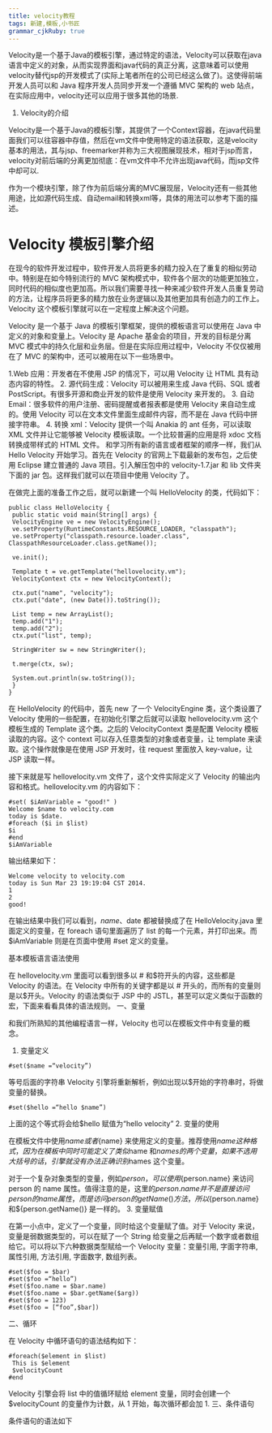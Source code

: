 ```yaml
---
title: velocity教程 
tags: 新建,模板,小书匠
grammar_cjkRuby: true
---
```

Velocity是一个基于Java的模板引擎，通过特定的语法，Velocity可以获取在java语言中定义的对象，从而实现界面和java代码的真正分离，这意味着可以使用velocity替代jsp的开发模式了(实际上笔者所在的公司已经这么做了)。这使得前端开发人员可以和 Java 程序开发人员同步开发一个遵循 MVC 架构的 web 站点，在实际应用中，velocity还可以应用于很多其他的场景.

1. Velocity的介绍

Velocity是一个基于Java的模板引擎，其提供了一个Context容器，在java代码里面我们可以往容器中存值，然后在vm文件中使用特定的语法获取，这是velocity基本的用法，其与jsp、freemarker并称为三大视图展现技术，相对于jsp而言，velocity对前后端的分离更加彻底：在vm文件中不允许出现java代码，而jsp文件中却可以.

作为一个模块引擎，除了作为前后端分离的MVC展现层，Velocity还有一些其他用途，比如源代码生成、自动email和转换xml等，具体的用法可以参考下面的描述。

# Velocity 模板引擎介绍

在现今的软件开发过程中，软件开发人员将更多的精力投入在了重复的相似劳动中。特别是在如今特别流行的 MVC 架构模式中，软件各个层次的功能更加独立，同时代码的相似度也更加高。所以我们需要寻找一种来减少软件开发人员重复劳动的方法，让程序员将更多的精力放在业务逻辑以及其他更加具有创造力的工作上。Velocity 这个模板引擎就可以在一定程度上解决这个问题。

Velocity 是一个基于 Java 的模板引擎框架，提供的模板语言可以使用在 Java 中定义的对象和变量上。Velocity 是 Apache 基金会的项目，开发的目标是分离 MVC 模式中的持久化层和业务层。但是在实际应用过程中，Velocity 不仅仅被用在了 MVC 的架构中，还可以被用在以下一些场景中。

1.Web 应用：开发者在不使用 JSP 的情况下，可以用 Velocity 让 HTML 具有动态内容的特性。
2. 源代码生成：Velocity 可以被用来生成 Java 代码、SQL 或者 PostScript。有很多开源和商业开发的软件是使用 Velocity 来开发的。
3. 自动 Email：很多软件的用户注册、密码提醒或者报表都是使用 Velocity 来自动生成的。使用 Velocity 可以在文本文件里面生成邮件内容，而不是在 Java 代码中拼接字符串。
4. 转换 xml：Velocity 提供一个叫 Anakia 的 ant 任务，可以读取 XML 文件并让它能够被 Velocity 模板读取。一个比较普遍的应用是将 xdoc 文档转换成带样式的 HTML 文件。
和学习所有新的语言或者框架的顺序一样，我们从 Hello Velocity 开始学习。首先在 Velocity 的官网上下载最新的发布包，之后使用 Eclipse 建立普通的 Java 项目。引入解压包中的 velocity-1.7.jar 和 lib 文件夹下面的 jar 包。这样我们就可以在项目中使用 Velocity 了。

在做完上面的准备工作之后，就可以新建一个叫 HelloVelocity 的类，代码如下：

``` stylus
public class HelloVelocity {
 public static void main(String[] args) {
 VelocityEngine ve = new VelocityEngine();
 ve.setProperty(RuntimeConstants.RESOURCE_LOADER, "classpath");
 ve.setProperty("classpath.resource.loader.class", ClasspathResourceLoader.class.getName());
  
 ve.init();
  
 Template t = ve.getTemplate("hellovelocity.vm");
 VelocityContext ctx = new VelocityContext();
  
 ctx.put("name", "velocity");
 ctx.put("date", (new Date()).toString());
  
 List temp = new ArrayList();
 temp.add("1");
 temp.add("2");
 ctx.put("list", temp);
  
 StringWriter sw = new StringWriter();
  
 t.merge(ctx, sw);
  
 System.out.println(sw.toString());
 }
}
```
在 HelloVelocity 的代码中，首先 new 了一个 VelocityEngine 类，这个类设置了 Velocity 使用的一些配置，在初始化引擎之后就可以读取 hellovelocity.vm 这个模板生成的 Template 这个类。之后的 VelocityContext 类是配置 Velocity 模板读取的内容。这个 context 可以存入任意类型的对象或者变量，让 template 来读取。这个操作就像是在使用 JSP 开发时，往 request 里面放入 key-value，让 JSP 读取一样。

接下来就是写 hellovelocity.vm 文件了，这个文件实际定义了 Velocity 的输出内容和格式。hellovelocity.vm 的内容如下：

``` stylus
#set( $iAmVariable = "good!" )
Welcome $name to velocity.com
today is $date.
#foreach ($i in $list)
$i
#end
$iAmVariable
```
输出结果如下：

``` stylus
Welcome velocity to velocity.com
today is Sun Mar 23 19:19:04 CST 2014.
1
2
good!
```

在输出结果中我们可以看到，$name、$date 都被替换成了在 HelloVelocity.java 里面定义的变量，在 foreach 语句里面遍历了 list 的每一个元素，并打印出来。而$iAmVariable 则是在页面中使用 #set 定义的变量。

基本模板语言语法使用

在 hellovelocity.vm 里面可以看到很多以 # 和$符开头的内容，这些都是 Velocity 的语法。在 Velocity 中所有的关键字都是以 # 开头的，而所有的变量则是以$开头。Velocity 的语法类似于 JSP 中的 JSTL，甚至可以定义类似于函数的宏，下面来看看具体的语法规则。
一、变量

和我们所熟知的其他编程语言一样，Velocity 也可以在模板文件中有变量的概念。
1. 变量定义

``` stylus
#set($name =“velocity”)
```
等号后面的字符串 Velocity 引擎将重新解析，例如出现以$开始的字符串时，将做变量的替换。

``` stylus
#set($hello =“hello $name”)
```
上面的这个等式将会给$hello 赋值为“hello velocity”
2. 变量的使用

在模板文件中使用$name 或者${name} 来使用定义的变量。推荐使用${name} 这种格式，因为在模板中同时可能定义了类似$name 和$names 的两个变量，如果不选用大括号的话，引擎就没有办法正确识别$names 这个变量。

对于一个复杂对象类型的变量，例如$person，可以使用${person.name} 来访问 person 的 name 属性。值得注意的是，这里的${person.name} 并不是直接访问 person 的 name 属性，而是访问 person 的 getName() 方法，所以${person.name} 和${person.getName()} 是一样的。
3. 变量赋值

在第一小点中，定义了一个变量，同时给这个变量赋了值。对于 Velocity 来说，变量是弱数据类型的，可以在赋了一个 String 给变量之后再赋一个数字或者数组给它。可以将以下六种数据类型赋给一个 Velocity 变量：变量引用, 字面字符串, 属性引用, 方法引用, 字面数字, 数组列表。

``` stylus
#set($foo = $bar)
#set($foo =“hello”)
#set($foo.name = $bar.name)
#set($foo.name = $bar.getName($arg))
#set($foo = 123)
#set($foo = [“foo”,$bar])
```

二、循环

在 Velocity 中循环语句的语法结构如下：

``` stylus
#foreach($element in $list)
 This is $element
 $velocityCount
#end
```

Velocity 引擎会将 list 中的值循环赋给 element 变量，同时会创建一个$velocityCount 的变量作为计数，从 1 开始，每次循环都会加 1.
三、条件语句

条件语句的语法如下





